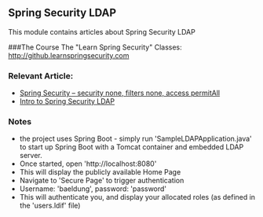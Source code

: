 ## Spring Security LDAP

This module contains articles about Spring Security LDAP

###The Course
The "Learn Spring Security" Classes: http://github.learnspringsecurity.com

### Relevant Article: 
- [Spring Security – security none, filters none, access permitAll](http://www.baeldung.com/security-none-filters-none-access-permitAll)
- [Intro to Spring Security LDAP](http://www.baeldung.com/spring-security-ldap)

### Notes
- the project uses Spring Boot - simply run 'SampleLDAPApplication.java' to start up Spring Boot with a Tomcat container and embedded LDAP server.
- Once started, open 'http://localhost:8080'
- This will display the publicly available Home Page
- Navigate to 'Secure Page' to trigger authentication
- Username: 'baeldung', password: 'password'
- This will authenticate you, and display your allocated roles (as defined in the 'users.ldif' file)

